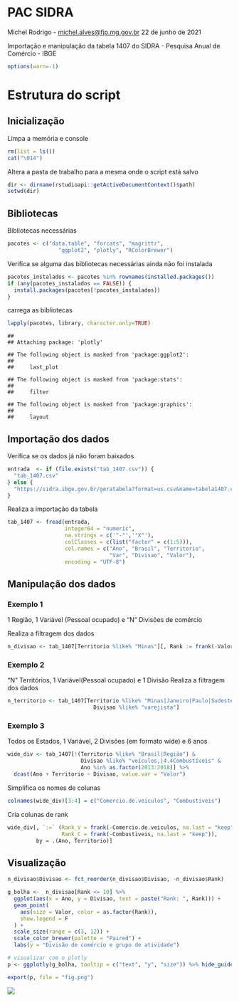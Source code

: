 PAC SIDRA
================
Michel Rodrigo - <michel.alves@fjp.mg.gov.br>
22 de junho de 2021

Importação e manipulação da tabela 1407 do SIDRA - Pesquisa Anual de
Comércio - IBGE

``` r
options(warn=-1)
```

# Estrutura do script

## Inicialização

Limpa a memória e console

``` r
rm(list = ls())
cat("\014")  
```



Altera a pasta de trabalho para a mesma onde o script está salvo

``` r
dir <- dirname(rstudioapi::getActiveDocumentContext()$path)
setwd(dir)
```

## Bibliotecas

Bibliotecas necessárias

``` r
pacotes <- c("data.table", "forcats", "magrittr",
                "ggplot2", "plotly", "RColorBrewer")
```

Verifica se alguma das bibliotecas necessárias ainda não foi instalada

``` r
pacotes_instalados <- pacotes %in% rownames(installed.packages())
if (any(pacotes_instalados == FALSE)) {
  install.packages(pacotes[!pacotes_instalados])
}
```

carrega as bibliotecas

``` r
lapply(pacotes, library, character.only=TRUE)
```

    ## 
    ## Attaching package: 'plotly'

    ## The following object is masked from 'package:ggplot2':
    ## 
    ##     last_plot

    ## The following object is masked from 'package:stats':
    ## 
    ##     filter

    ## The following object is masked from 'package:graphics':
    ## 
    ##     layout

## Importação dos dados

Verifica se os dados já não foram baixados

``` r
entrada  <- if (file.exists("tab_1407.csv")) {
  "tab_1407.csv"
} else {
  "https://sidra.ibge.gov.br/geratabela?format=us.csv&name=tabela1407.csv&terr=N&rank=-&query=t/1407/n1/all/v/312/p/all/c12354/all/c11066/allxt/l/,,p%2Bt%2Bc12354%2Bv%2Bc11066"
}
```

Realiza a importação da tabela

``` r
tab_1407 <- fread(entrada,
                  integer64 = "numeric",
                  na.strings = c('"-"','"X"'),
                  colClasses = c(list("factor" = c(1:5))),
                  col.names = c("Ano", "Brasil", "Territorio",
                                "Var", "Divisao", "Valor"),
                  encoding = "UTF-8")
```

## Manipulação dos dados

### Exemplo 1

1 Região, 1 Variável (Pessoal ocupado) e “N” Divisões de comércio

Realiza a filtragem dos dados

``` r
n_divisao <- tab_1407[Territorio %like% "Minas"][, Rank := frank(-Valor, na.last = "keep"), by = Ano]
```

### Exemplo 2

“N” Territórios, 1 Variável(Pessoal ocupado) e 1 Divisão Realiza a
filtragem dos dados

``` r
n_territorio <- tab_1407[Territorio %like% "Minas|Janeiro|Paulo|Sudeste" &
                           Divisao %like% "varejista"]
```

### Exemplo 3

Todos os Estados, 1 Variável, 2 Divisões (em formato wide) e 6 anos

``` r
wide_div <- tab_1407[!(Territorio %like% "Brasil|Região") &
                       Divisao %like% "veículos,|4.4Combustíveis" &
                       Ano %in% as.factor(2013:2018)] %>%
  dcast(Ano + Territorio ~ Divisao, value.var = "Valor")
```

Simplifica os nomes de colunas

``` r
colnames(wide_div)[3:4] = c("Comercio.de.veiculos", "Combustiveis")
```

Cria colunas de rank

``` r
wide_div[, `:=` (Rank_V = frank(-Comercio.de.veiculos, na.last = "keep"),
                 Rank_C = frank(-Combustiveis, na.last = "keep")),
         by = .(Ano, Territorio)]
```

## Visualização

``` r
n_divisao$Divisao <- fct_reorder(n_divisao$Divisao, -n_divisao$Rank)

g_bolha <-  n_divisao[Rank <= 10] %>%
  ggplot(aes(x = Ano, y = Divisao, text = paste("Rank: ", Rank))) +
  geom_point(
    aes(size = Valor, color = as.factor(Rank)),
    show.legend = F
  ) +
  scale_size(range = c(3, 12)) +
  scale_color_brewer(palette = "Paired") +
  labs(y = "Divisão de comércio e grupo de atividade") 

# visualizar com o plotly
p <- ggplotly(g_bolha, tooltip = c("text", "y", "size")) %>% hide_guides()

export(p, file = "fig.png")
```

![](pac_sidra_files/figure-gfm/unnamed-chunk-14-1.png)<!-- -->
